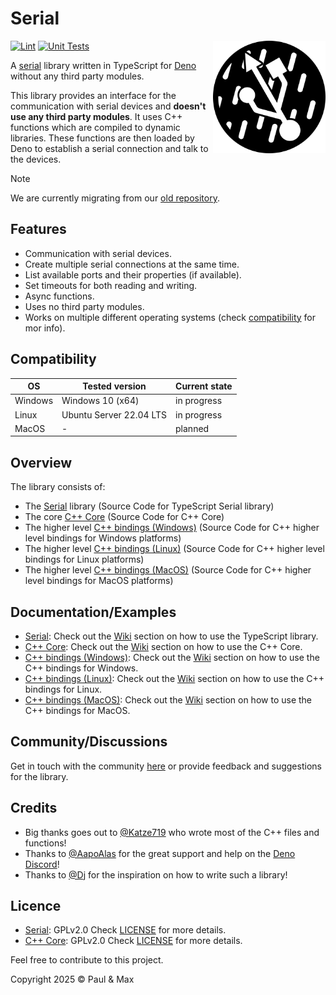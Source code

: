 # Serial

<a href="https://deno.land"><img align="right" src="https://github.com/Serial-IO/.github/blob/main/assets/profile.svg" width="180px" alt="the serial port standing in the rain"></a>

[![Lint](https://github.com/Serial-IO/serial/actions/workflows/lint.yml/badge.svg)](https://github.com/Serial-IO/serial/actions/workflows/lint.yml)
[![Unit Tests](https://github.com/Serial-IO/serial/actions/workflows/unit_tests.yml/badge.svg)](https://github.com/Serial-IO/serial/actions/workflows/unit_tests.yml)

A [serial](https://en.wikipedia.org/wiki/Serial_communication) library written in TypeScript for [Deno](https://deno.land) without any third party modules.

This library provides an interface for the communication with serial devices and **doesn't use any third party modules**. It uses C++ functions which are compiled to dynamic libraries. These functions are then loaded by Deno to establish a serial connection and talk to the devices.

> [!NOTE]
>
> We are currently migrating from our [old repository](https://github.com/TypeScriptPlayground/Serial).

## Features
- Communication with serial devices.
- Create multiple serial connections at the same time.
- List available ports and their properties (if available).
- Set timeouts for both reading and writing.
- Async functions.
- Uses no third party modules.
- Works on multiple different operating systems (check [compatibility](#compatibility) for mor info).

## Compatibility
| OS      | Tested version          | Current state |
|---------|-------------------------|---------------|
| Windows | Windows 10 (x64)        | in progress   |
| Linux   | Ubuntu Server 22.04 LTS | in progress   |
| MacOS   | -                       | planned       |

## Overview
The library consists of:
- The [Serial](https://github.com/Serial-IO/serial) library (Source Code for TypeScript Serial library)
- The core [C++ Core](https://github.com/Serial-IO/cpp-core) (Source Code for C++ Core)
- The higher level [C++ bindings (Windows)](https://github.com/Serial-IO/cpp-bindings-windows) (Source Code for C++ higher level bindings for Windows platforms)
- The higher level [C++ bindings (Linux)](https://github.com/Serial-IO/cpp-bindings-linux) (Source Code for C++ higher level bindings for Linux platforms)
- The higher level [C++ bindings (MacOS)](https://github.com/Serial-IO/cpp-bindings-macos) (Source Code for C++ higher level bindings for MacOS platforms)

## Documentation/Examples
- [Serial](https://github.com/Serial-IO/serial): Check out the [Wiki](https://github.com/Serial-IO/serial/wiki) section on how to use the TypeScript library.
- [C++ Core](https://github.com/Serial-IO/cpp-core): Check out the [Wiki](https://github.com/Serial-IO/cpp-core/wiki) section on how to use the C++ Core.
- [C++ bindings (Windows)](https://github.com/Serial-IO/cpp-bindings-windows): Check out the [Wiki](https://github.com/Serial-IO/cpp-bindings-windows/wiki) section on how to use the C++ bindings for Windows.
- [C++ bindings (Linux)](https://github.com/Serial-IO/cpp-bindings-linux): Check out the [Wiki](https://github.com/Serial-IO/cpp-bindings-linux/wiki) section on how to use the C++ bindings for Linux.
- [C++ bindings (MacOS)](https://github.com/Serial-IO/cpp-bindings-macos): Check out the [Wiki](https://github.com/Serial-IO/cpp-bindings-macos/wiki) section on how to use the C++ bindings for MacOS.

## Community/Discussions
Get in touch with the community [here](https://github.com/orgs/Serial-IO/discussions) or provide feedback and suggestions for the library.

## Credits
- Big thanks goes out to [@Katze719](https://github.com/Katze719) who wrote most of the C++ files and functions!
- Thanks to [@AapoAlas](https://github.com/aapoalas) for the great support and help on the [Deno Discord](https://discord.gg/deno)!
- Thanks to [@Dj](https://github.com/DjDeveloperr) for the inspiration on how to write such a library!

## Licence
- [Serial](https://github.com/Serial-IO/serial): GPLv2.0 Check [LICENSE](https://github.com/Serial-IO/serial/blob/main/LICENSE) for more details.
- [C++ Core](https://github.com/Serial-IO/cpp-core): GPLv2.0 Check [LICENSE](https://github.com/Serial-IO/cpp-core/blob/main/LICENSE) for more details.

Feel free to contribute to this project.

Copyright 2025 © Paul & Max
